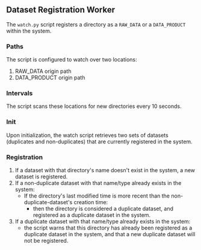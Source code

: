 ## Dataset Registration Worker
The `watch.py` script registers a directory as a `RAW_DATA` or a `DATA_PRODUCT` within the system.

### Paths
The script is configured to watch over two locations:
1. RAW_DATA origin path 
2. DATA_PRODUCT origin path

### Intervals
The script scans these locations for new directories every 10 seconds.

### Init
Upon initialization, the watch script retrieves two sets of datasets (duplicates and non-duplicates) that are currently registered in the system.

### Registration
1. If a dataset with that directory's name doesn't exist in the system, a new dataset is registered.
2. If a non-duplicate dataset with that name/type already exists in the system:
    - If the directory's last modified time is more recent than the non-duplicate-dataset's creation time:
      - then the directory is considered a duplicate dataset, and registered as a duplicate dataset in the system.
3. If a duplicate dataset with that name/type already exists in the system:
    - the script warns that this directory has already been registered as a duplicate dataset in the system, and that a new duplicate dataset will not be registered.
